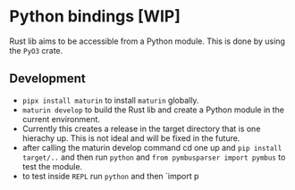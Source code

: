 # Python bindings [WIP]  

Rust lib aims to be accessible from a Python module. This is done by using the `PyO3` crate.

## Development

- `pipx install maturin` to install `maturin` globally.
- `maturin develop` to build the Rust lib and create a Python module in the current environment.
- Currently this creates a release in the target directory that is one hierachy up. This is not ideal and will be fixed in the future.
- after calling the maturin develop command cd one up and `pip install target/..` and then run `python` and `from pymbusparser import pymbus` to test the module.
- to test inside `REPL` run `python` and then `import p